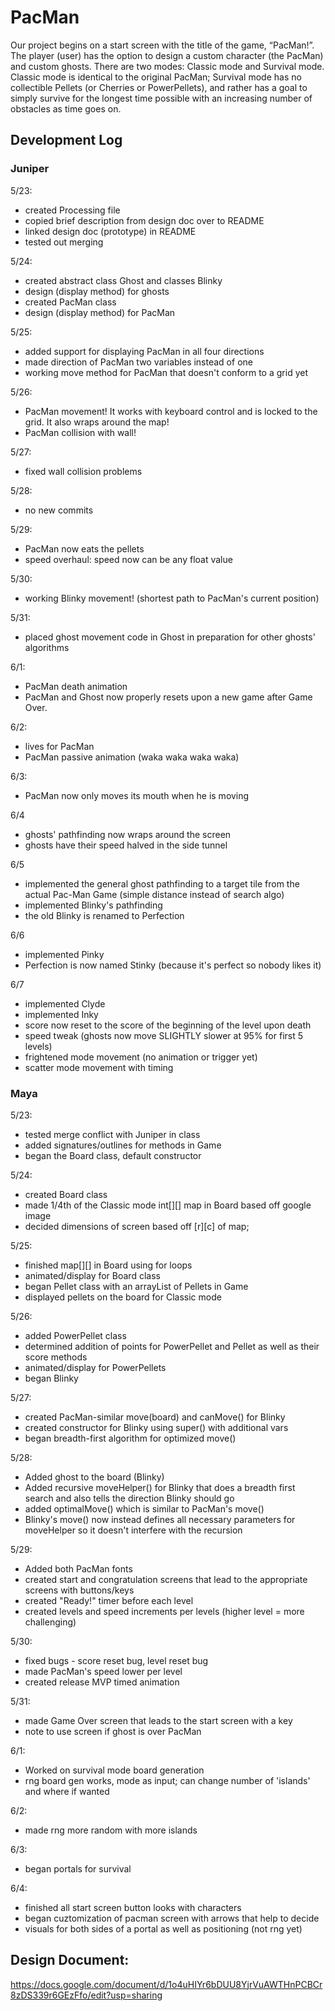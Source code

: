# PacMan
Our project begins on a start screen with the title of the game, “PacMan!”. The player (user) has the option to design a custom character (the PacMan) and custom ghosts. There are two modes: Classic mode and Survival mode. Classic mode is identical to the original PacMan; Survival mode has no collectible Pellets (or Cherries or PowerPellets), and rather has a goal to simply survive for the longest time possible with an increasing number of obstacles as time goes on.


## Development Log
### Juniper
5/23:
- created Processing file
- copied brief description from design doc over to README
- linked design doc (prototype) in README
- tested out merging

5/24:
- created abstract class Ghost and classes Blinky
- design (display method) for ghosts
- created PacMan class
- design (display method) for PacMan

5/25:
- added support for displaying PacMan in all four directions
- made direction of PacMan two variables instead of one
- working move method for PacMan that doesn't conform to a grid yet

5/26:
- PacMan movement! It works with keyboard control and is locked to the grid. It also wraps around the map!
- PacMan collision with wall!

5/27:
- fixed wall collision problems

5/28:
- no new commits

5/29:
- PacMan now eats the pellets
- speed overhaul: speed now can be any float value

5/30:
- working Blinky movement! (shortest path to PacMan's current position)

5/31:
- placed ghost movement code in Ghost in preparation for other ghosts' algorithms

6/1:
- PacMan death animation
- PacMan and Ghost now properly resets upon a new game after Game Over.

6/2:
- lives for PacMan
- PacMan passive animation (waka waka waka waka)

6/3:
- PacMan now only moves its mouth when he is moving

6/4
- ghosts' pathfinding now wraps around the screen
- ghosts have their speed halved in the side tunnel

6/5
- implemented the general ghost pathfinding to a target tile from the actual Pac-Man Game (simple distance instead of search algo)
- implemented Blinky's pathfinding
- the old Blinky is renamed to Perfection

6/6
- implemented Pinky
- Perfection is now named Stinky (because it's perfect so nobody likes it)

6/7
- implemented Clyde
- implemented Inky
- score now reset to the score of the beginning of the level upon death
- speed tweak (ghosts now move SLIGHTLY slower at 95% for first 5 levels)
- frightened mode movement (no animation or trigger yet)
- scatter mode movement with timing

### Maya
5/23:
- tested merge conflict with Juniper in class
- added signatures/outlines for methods in Game
- began the Board class, default constructor

5/24:
- created Board class
- made 1/4th of the Classic mode int[][] map in Board based off google image
- decided dimensions of screen based off [r][c] of map;

5/25:
- finished map[][] in Board using for loops
- animated/display for Board class
- began Pellet class with an arrayList of Pellets in Game
- displayed pellets on the board for Classic mode

5/26:
- added PowerPellet class
- determined addition of points for PowerPellet and Pellet as well as their score methods
- animated/display for PowerPellets
- began Blinky

5/27:
- created PacMan-similar move(board) and canMove() for Blinky
- created constructor for Blinky using super() with additional vars
- began breadth-first algorithm for optimized move()

5/28:
- Added ghost to the board (Blinky)
- Added recursive moveHelper() for Blinky that does a breadth first search and also tells the direction Blinky should go
- added optimalMove() which is similar to PacMan's move()
- Blinky's move() now instead defines all necessary parameters for moveHelper so it doesn't interfere with the recursion

5/29:
- Added both PacMan fonts
- created start and congratulation screens that lead to the appropriate screens with buttons/keys
- created "Ready!" timer before each level
- created levels and speed increments per levels (higher level = more challenging)

5/30:
- fixed bugs - score reset bug, level reset bug
- made PacMan's speed lower per level
- created release MVP timed animation

5/31:
- made Game Over screen that leads to the start screen with a key
- note to use screen if ghost is over PacMan

6/1:
- Worked on survival mode board generation
- rng board gen works, mode as input; can change number of 'islands' and where if wanted

6/2:
- made rng more random with more islands

6/3:
- began portals for survival

6/4:
- finished all start screen button looks with characters
- began cuztomization of pacman screen with arrows that help to decide
- visuals for both sides of a portal as well as positioning (not rng yet)


## Design Document:
https://docs.google.com/document/d/1o4uHIYr6bDUU8YjrVuAWTHnPCBCr8zDS339r6GEzFfo/edit?usp=sharing
